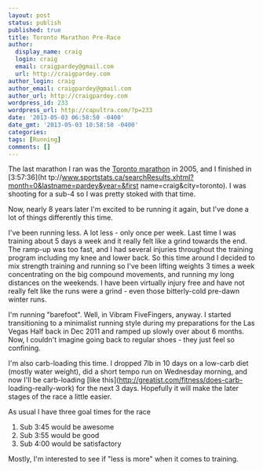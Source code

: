 ```yaml
---
layout: post
status: publish
published: true
title: Toronto Marathon Pre-Race
author:
  display_name: craig
  login: craig
  email: craigpardey@gmail.com
  url: http://craigpardey.com
author_login: craig
author_email: craigpardey@gmail.com
author_url: http://craigpardey.com
wordpress_id: 233
wordpress_url: http://capultra.com/?p=233
date: '2013-05-03 06:58:50 -0400'
date_gmt: '2013-05-03 10:58:50 -0400'
categories:
tags: [Running]
comments: []
---
```


The last marathon I ran was the [Toronto
marathon](http://torontomarathon.com/) in 2005, and I finished in [3:57:36](ht
tp://www.sportstats.ca/searchResults.xhtml?month=0&lastname=pardey&year=&first
name=craig&city=toronto). I was shooting for a sub-4 so I was pretty stoked
with that time.

Now, nearly 8 years later I'm excited to be running it again, but I've done a
lot of things differently this time.

I've been running less. A lot less - only once per week. Last time I was
training about 5 days a week and it really felt like a grind towards the end.
The ramp-up was too fast, and I had several injuries throughout the training
program including my knee and lower back. So this time around I decided to mix
strength training and running so I've been lifting weights 3 times a week
concentrating on the big compound movements, and running my long distances on
the weekends. I have been virtually injury free and have not really felt like
the runs were a grind - even those bitterly-cold pre-dawn winter runs.

I'm running "barefoot". Well, in Vibram FiveFingers, anyway. I started
transitioning to a minimalist running style during my preparations for the Las
Vegas Half back in Dec 2011 and ramped up slowly over about 6 months. Now, I
couldn't imagine going back to regular shoes - they just feel so confining.

I'm also carb-loading this time. I dropped 7lb in 10 days on a low-carb diet
(mostly water weight), did a short tempo run on Wednesday morning, and now
I'll be carb-loading [like this](http://greatist.com/fitness/does-carb-
loading-really-work) for the next 3 days. Hopefully it will make the later
stages of the race a little easier.

As usual I have three goal times for the race

  1. Sub 3:45 would be awesome
  2. Sub 3:55 would be good
  3. Sub 4:00 would be satisfactory
  
  
Mostly, I'm interested to see if "less is more" when it comes to training.

